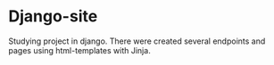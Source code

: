 # Django-site

Studying project in django. There were created several endpoints and pages using html-templates with Jinja.
